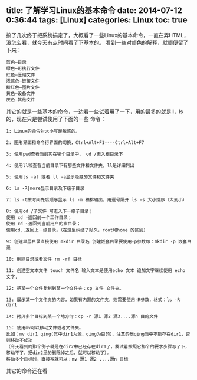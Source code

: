 title: 了解学习Linux的基本命令
date: 2014-07-12 0:36:44
tags: [Linux]
categories: Linux
toc: true
---
搞了几次终于把系统搞定了，大概看了一些Linux的基本命令，一直在弄HTML，没怎么看，就今天有点时间看了下基本的。
看到一些对颜色的解释，就顺便留了下来：
 ```
蓝色—目录
绿色—可执行文件
红色—压缩文件
浅蓝色—链接文件
粉红色—图片文件
黄色—设备文件
灰色—其他文件
```

其它的就是一些基本的命令，一边看一些试着用了一下，用的最多的就是ll，ls的，现在只是尝试使用了下面的一些
命令：

 ```
1: Linux的命令对大小写是敏感的。
 
2: 图形界面和命令行界面的切换，Ctrl+Alt+F1----Ctrl+Alt+F7
 
3: 使用pwd查看当前实在哪个目录中， cd /进入根目录下
 
4: 使用ll和查看当前目录下有那些文件和文件夹，ll是详细列出
 
5: 使用ls -al 或者 ll -a显示隐藏的文件和文件夹
 
6: ls -R|more显示目录及下级子目录
 
7: ls -t按时间先后顺序显示 ls -m 横排输出，用逗号隔开 ls -s 大小排序（大到小）
 
8: 使用cd /子文件 可进入下一级子目录；
使用 cd -返回前一个工作目录；
使用 cd ~返回到当前用户的家目录；
使用cd..返回上一级目录。（在这里纠结了好久，root和home 的区别）
 
9: 创建单层目录直接使用 mkdir 目录名 创建嵌套目录要使用-p参数即：mkdir -p 嵌套目录
 
10: 删除目录或者文件 rm -rf 目标
 
11: 创建空文本文件 touch 文件名 输入文本是使用echo 文本 追加文字继续使用 echo  文字.
 
12: 把某一个文件复制到某一个文件夹：cp 文件 文件夹。
 
13: 展示某一个文件夹的内容，如果有内置的文件夹，则需要使用-R参数，格式：ls -R dir1
 
14: 拷贝多个目标到某一个地方时：cp -r 源1 源2 源3....源n 目的文件
 
15: 使用mv可以移动文件或者文件夹。
比如：mv dir1 qing(其中dir1为源，qing为目的），注意的是qing当中不能存在dir1，否则移动不成功
（今天看到的那个例子就是在dir2中已经存在dir1了，我试着按照它那个的要求步骤写了下，移动不了，把dir2里的删除掉之后，就可以移动了）。
移动多个目标时，直接写就可以：mv 源1 源2 ....源n 目标
```

 其它的命令还在看




